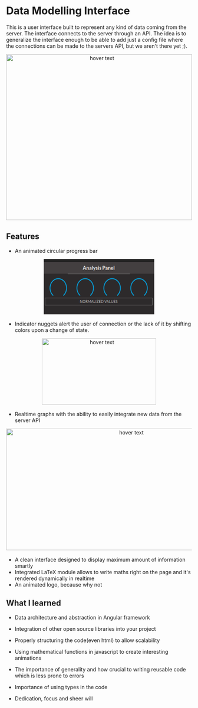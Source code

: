 # Data Modelling Interface

This is a user interface built to represent any kind of data coming from the server. The interface connects to the server through an API. The idea is to generalize 
the interface enough to be able to add just a config file where the connections can be made to the servers API, but we aren't there yet ;).

<p align="center">
  <img src="https://github.com/arkilo/Data-Modelling-App/blob/main/docs/readme/RealTimeUserInterface.png" width="100%" height="450" title="hover text">
</p>

## Features 

* An animated circular progress bar

<p align="center">
  <img src="https://github.com/arkilo/Data-Modelling-App/blob/main/docs/readme/Circular.gif" width="300" height="150"  title="hover text">
</p>

* Indicator nuggets alert the user of connection or the lack of it by shifting colors upon a change of state.

<p align="center">
  <img src="https://github.com/arkilo/Data-Modelling-App/blob/main/docs/readme/AnimatedIndicators.gif" width="310" height="180"  title="hover text">
</p>


* Realtime graphs with the ability to easily integrate new data from the server API


<p align="center">
  <img src="https://github.com/arkilo/Data-Modelling-App/blob/main/docs/readme/ChartJSRealtimeGraph.gif" width="664" height="330"  title="hover text">
</p>

* A clean interface designed to display maximum amount of information smartly
* Integrated LaTeX module allows to write maths right on the page and it's rendered dynamically in realtime
* An animated logo, because why not


## What I learned 

* Data architecture and abstraction in Angular framework

* Integration of other open source libraries into your project 

* Properly structuring the code(even html) to allow scalability

* Using mathematical functions in javascript to create interesting animations

* The importance of generality and how crucial to writing reusable code which is less prone to errors

* Importance of using types in the code

* Dedication, focus and sheer will
